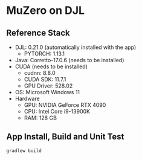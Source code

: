 # MuZero on DJL


## Reference Stack

- DJL: 0.21.0 (automatically installed with the app)
  - PYTORCH: 1.13.1 
- Java: Corretto-17.0.6 (needs to be installed)
- CUDA (needs to be installed)
  - cudnn: 8.8.0
  - CUDA SDK: 11.7.1
  - GPU Driver: 528.02
- OS: Microsoft Windows 11
- Hardware
  - GPU: NVIDIA GeForce RTX 4090
  - CPU: Intel Core i9-13900K
  - RAM: 128 GB


## App Install, Build and Unit Test

```
gradlew build
```

